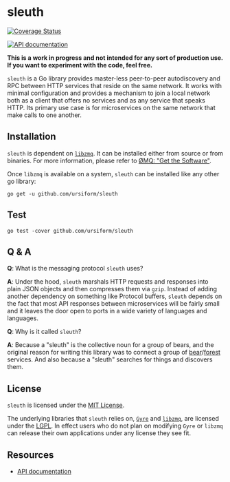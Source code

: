 # sleuth

[![Coverage Status](https://coveralls.io/repos/github/ursiform/sleuth/badge.svg?branch=master)](https://coveralls.io/github/ursiform/sleuth?branch=master)

[![API documentation](https://godoc.org/github.com/ursiform/sleuth?status.svg)](https://godoc.org/github.com/ursiform/sleuth)

**This is a work in progress and not intended for any sort of production use. If you want to experiment with the code, feel free.**


`sleuth` is a Go library provides master-less peer-to-peer autodiscovery and RPC
between HTTP services that reside on the same network. It works with minimal
configuration and provides a mechanism to join a local network both as a
client that offers no services and as any service that speaks HTTP. Its
primary use case is for microservices on the same network that make calls to
one another.

## Installation
`sleuth` is dependent on [`libzmq`](https://github.com/zeromq/libzmq). It can be installed either from source or from binaries. For more information, please refer to [ØMQ: "Get the Software"](http://zeromq.org/intro:get-the-software).

Once `libzmq` is available on a system, `sleuth` can be installed like any other go library:

```
go get -u github.com/ursiform/sleuth
```

## Test
    go test -cover github.com/ursiform/sleuth

## Q & A

**Q**: What is the messaging protocol `sleuth` uses?

**A**: Under the hood, `sleuth` marshals HTTP requests and responses into plain JSON objects and then compresses them via `gzip`. Instead of adding another dependency on something like Protocol buffers, `sleuth` depends on the fact that most API responses between microservices will be fairly small and it leaves the door open to ports in a wide variety of languages and languages.

**Q**: Why is it called `sleuth`?

**A**: Because a "sleuth" is the collective noun for a group of bears, and the original reason for writing this library was to connect a group of [bear](https://github.com/ursiform/bear)/[forest](https://github.com/ursiform/forest) services. And also because a "sleuth" searches for things and discovers them.

## License
`sleuth` is licensed under the [MIT License](LICENSE).

The underlying libraries that `sleuth` relies on, [`Gyre`](https://github.com/zeromq/gyre) and [`libzmq`](https://github.com/zeromq/libzmq), are licensed under the [LGPL](http://www.gnu.org/licenses/lgpl-3.0.en.html). In effect users who do not plan on modifying `Gyre` or `libzmq` can release their own applications under any license they see fit.

## Resources

* [API documentation](https://godoc.org/github.com/ursiform/sleuth)
